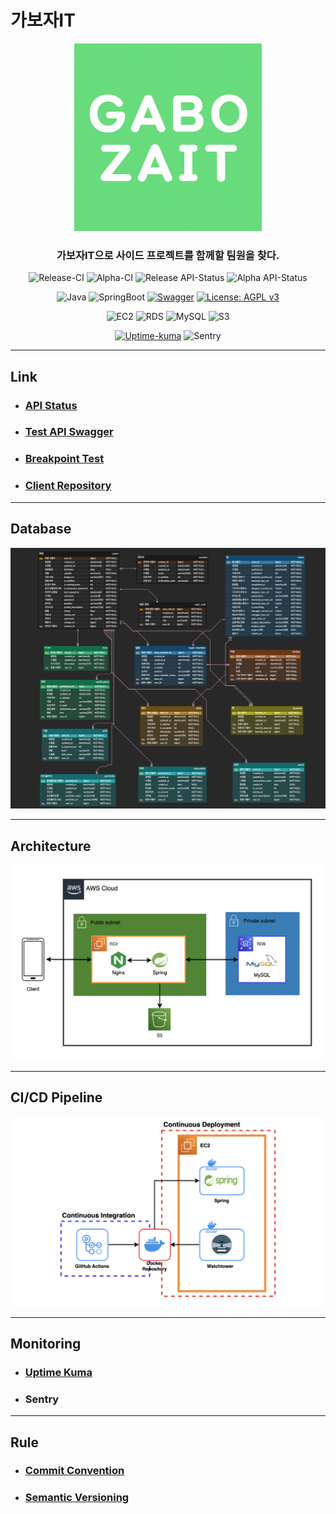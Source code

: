 # 가보자IT

<div align="center">

<img src="docs/img/gabojait-logo.png" alt="gabojait-logo.png" width=300 height=300>

### 가보자IT으로 사이드 프로젝트를 함께할 팀원을 찾다.

![Release-CI](https://img.shields.io/endpoint.svg?url=https%3A%2F%2Factions-badge.atrox.dev%2Fgabojait%2Fgabojait-spring%2Fbadge%3Fref%3Dmaster%26token%3D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&style=flat&label=Release-CI&logo=GitHub-Actions)
![Alpha-CI](https://img.shields.io/endpoint.svg?url=https%3A%2F%2Factions-badge.atrox.dev%2Fgabojait%2Fgabojait-spring%2Fbadge%3Fref%3Ddevelop%26token%3D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&style=flat&label=Alpha-CI&logo=GitHub-Actions)
![Release API-Status](https://uptime-kuma.nogamsung.com/api/badge/3/status?label=Release%20API%20Status&style=flat)
![Alpha API-Status](https://uptime-kuma.nogamsung.com/api/badge/2/status?label=Alpha%20API%20Status&style=flat)

![Java](https://img.shields.io/badge/Java-11.0.11-6db33f?style=flat)
![SpringBoot](https://img.shields.io/badge/Spring_Boot-2.6.6-6DB33F?logo=Spring-Boot&style=flat)
[![Swagger](https://img.shields.io/badge/Swagger-4E4E4E?logo=Swagger&style=flat)](https://gabojait-dev.nogamsung.com/api/v1/docs/swagger-ui/index.html)
[![License: AGPL v3](https://img.shields.io/badge/License-AGPL_v3-blue.svg)](LICENSE)

![EC2](https://img.shields.io/badge/EC2-t2.micro-FF9900?logo=amazonec2&style=flat)
![RDS](https://img.shields.io/badge/RDS-db.t3.micro-527FFF?logo=amazonrds&style=flat)
![MySQL](https://img.shields.io/badge/MySQL-8.0.33-4479A1?logo=mysql&style=flat)
![S3](https://img.shields.io/badge/S3-4E4E4E?logo=Amazon-S3&style=flat)

[![Uptime-kuma](https://img.shields.io/badge/Uptime%20Kuma-4E4E4E?logo=uptimekuma&style=flat)](https://uptime-kuma.nogamsung.com/status/gabojait)
![Sentry](https://img.shields.io/badge/Sentry-362D59?logo=sentry&style=flat)

</div>

---

## Link
- ### [API Status](https://uptime-kuma.nogamsung.com/status/gabojait)
- ### [Test API Swagger](https://gabojait-dev.nogamsung.com/api/v1/docs/swagger-ui/index.html)
- ### [Breakpoint Test](docs/breakpoint-test.md)
- ### [Client Repository](https://github.com/gabojait/gabojait-react-native)

---

## Database 

![Database Diagram](docs/img/database-diagram.png)

---

## Architecture

![Architecture Diagram](docs/img/architecture-diagram.png)

---

## CI/CD Pipeline

![CI/CD Pipeline Diagram](docs/img/cicd-pipeline-diagram.png)

---

## Monitoring
- ### [Uptime Kuma](https://uptime-kuma.nogamsung.com/status/gabojait)
- ### Sentry

---

## Rule
- ### [Commit Convention](https://doublesprogramming.tistory.com/256)
- ### [Semantic Versioning](https://semver.org/lang/ko/)
